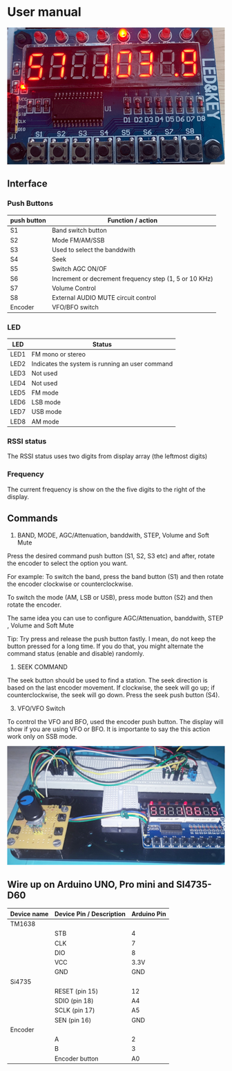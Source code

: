 
# User manual


![TM1638 Protoboard 01](../../extras/images/TM1638_01.png)


## Interface 

### Push Buttons

| push button | Function / action |
| ----------- | ----------------- |
| S1          | Band switch button |
| S2          | Mode FM/AM/SSB |
| S3          | Used to select the banddwith |
| S4          | Seek |  
| S5          | Switch AGC ON/OF |
| S6          | Increment or decrement frequency step (1, 5 or 10 KHz) |
| S7          | Volume Control |
| S8          | External AUDIO MUTE circuit control |
| Encoder     | VFO/BFO switch |

### LED

| LED         | Status            |
| ----------- | ----------------- |
| LED1        | FM mono or stereo |
| LED2        | Indicates the system is running an user command |
| LED3        | Not used |
| LED4        | Not used |  
| LED5        | FM mode  |
| LED6        | LSB mode |
| LED7        | USB mode |
| LED8        | AM mode |



### RSSI status

The RSSI status uses two digits from display array (the leftmost digits) 

### Frequency

The current frequency is show on the the five digits to the right of the display.


## Commands

1. BAND, MODE, AGC/Attenuation, banddwith, STEP, Volume and Soft Mute

Press the desired command  push button (S1, S2, S3 etc) and after, rotate the encoder to select the option you want. 

For example: To switch the band, press the band button (S1) and then rotate the encoder clockwise or counterclockwise.

To switch the mode (AM, LSB or USB), press mode button (S2) and then rotate the encoder.

The same idea you can use to configure AGC/Attenuation, banddwith, STEP , Volume and Soft Mute

Tip: Try press and release the push button fastly. I mean, do not keep the button pressed for a long time.
     If you do that, you might alternate the command status (enable and disable) randomly.


1. SEEK COMMAND

The seek button should be used to find a station. The seek direction is based on the last encoder movement.
If clockwise, the seek will go up; if counterclockwise, the seek will go down.
Press the seek push button (S4). 


3. VFO/VFO Switch

To control the VFO and BFO, used the encoder push button. The display will show if you are using VFO or BFO.
It is importante to say the this action work only on SSB mode.


![TM1638 Protoboard 02](../../extras/images/TM1638_02.jpg)


## Wire up on Arduino UNO, Pro mini and SI4735-D60


  | Device name      | Device Pin / Description |  Arduino Pin  |
  | ---------------- | -------------------------| ------------  |
  |    TM1638        |                          |               |
  |                  | STB                      |    4          |
  |                  | CLK                      |    7          |
  |                  | DIO                      |    8          |
  |                  | VCC                      |    3.3V       |
  |                  | GND                      |    GND        |
  |    Si4735        |                          |               |
  |                  | RESET (pin 15)           |     12        |
  |                  | SDIO (pin 18)            |     A4        |
  |                  | SCLK (pin 17)            |     A5        |
  |                  | SEN (pin 16)             |    GND        |
  |    Encoder       |                          |               |
  |                  | A                        |       2       |
  |                  | B                        |       3       |
  |                  | Encoder button           |      A0       |


